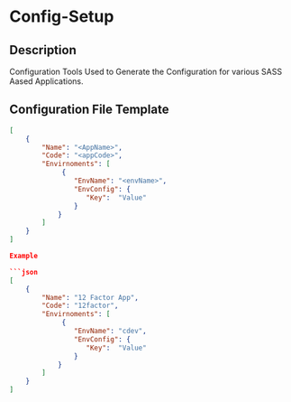 # Config-Setup

## Description

Configuration Tools Used to Generate the Configuration for various SASS Aased Applications.

## Configuration File Template

```json
[
    {
        "Name": "<AppName>",
        "Code": "<appCode>",
        "Envirnoments": [
             {
                "EnvName": "<envName>",
                "EnvConfig": {
                   "Key":  "Value"
                }
            }
        ]
    }
]

Example 

```json 
[
    {
        "Name": "12 Factor App",
        "Code": "12factor",
        "Envirnoments": [
             {
                "EnvName": "cdev",
                "EnvConfig": {
                   "Key":  "Value"
                }
            }
        ]
    }
]